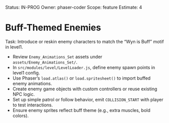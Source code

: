 Status: IN-PROG
Owner: phaser-coder
Scope: feature
Estimate: 4

# Buff-Themed Enemies

Task: Introduce or reskin enemy characters to match the “Wyn is Buff” motif in level1.
  - Review `Enemy_Animations_Set` assets under `assets/Enemy_Animations_Set/`.
  - In `src/modules/level/LevelLoader.js`, define enemy spawn points in level1 config.
  - Use Phaser’s `load.atlas()` or `load.spritesheet()` to import buffed enemy animations.
  - Create enemy game objects with custom controllers or reuse existing NPC logic.
  - Set up simple patrol or follow behavior, emit `COLLISION_START` with player to test interactions.
  - Ensure enemy sprites reflect buff theme (e.g., extra muscles, bold colors).